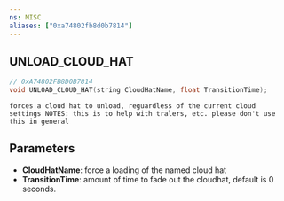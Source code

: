 ```yaml
---
ns: MISC
aliases: ["0xa74802fb8d0b7814"]
---
```

## UNLOAD_CLOUD_HAT

```c
// 0xA74802FB8D0B7814
void UNLOAD_CLOUD_HAT(string CloudHatName, float TransitionTime);
```

```
forces a cloud hat to unload, reguardless of the current cloud settings NOTES: this is to help with tralers, etc. please don't use this in general
```

## Parameters
* **CloudHatName**: force a loading of the named cloud hat
* **TransitionTime**: amount of time to fade out the cloudhat, default is 0 seconds.
